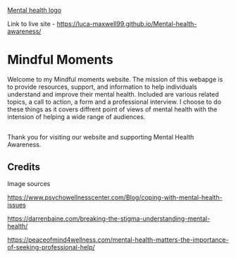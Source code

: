 [Mental health logo](assets/images/icons8-mental-health-100.png)

Link to live site - https://luca-maxwell99.github.io/Mental-health-awareness/

# Mindful Moments 

Welcome to my Mindful moments website. The mission of this webapge is to provide resources, support, and information to help individuals understand and improve their mental health. Included are various related topics, a call to action, a form and a professional interview. I choose to do these things as it covers diffrent point of views of mental health  with the intension of helping a wide range of audiences. 

 

## 

Thank you for visiting our website and supporting Mental Health Awareness.



## Credits

Image sources

https://www.psychowellnesscenter.com/Blog/coping-with-mental-health-issues

https://darrenbaine.com/breaking-the-stigma-understanding-mental-health/

https://peaceofmind4wellness.com/mental-health-matters-the-importance-of-seeking-professional-help/
